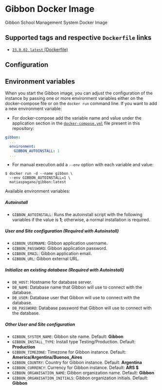 # Gibbon Docker Image
Gibbon School Management System Docker Image
## Supported tags and respective `Dockerfile` links


* [`23.0.02`, `latest` (Dockerfile)](https://github.com/matiaspagano/gibbon-docker/blob/main/Dockerfile)

## Configuration

## Environment variables

When you start the Gibbon image, you can adjust the configuration of the instance by passing one or more environment variables either on the docker-compose file or on the `docker run` command line. If you want to add a new environment variable:

 * For docker-compose add the variable name and value under the application section in the [`docker-compose.yml`](https://github.com/matiaspagano/gibbon-docker/blob/main/docker-compose.yml) file present in this repository:

```yaml
gibbon:
  ...
  environment:
    GIBBON_AUTOINSTALL: 1
  ...
```

 * For manual execution add a `--env` option with each variable and value:

  ```console
  $ docker run -d --name gibbon \
    --env GIBBON_AUTOINSTALL=1 \
    matiaspagano/gibbon:latest
  ```

Available environment variables:

##### Autoinstall

- `GIBBON_AUTOINSTALL`: Runs the autoinstall script with the following variables if the value is **1**; otherwise, a normal installation is required. 
##### User and Site configuration (Required with Autoinstall)

- `GIBBON_USERNAME`: Gibbon application username. 
- `GIBBON_PASSWORD`: Gibbon application password.
- `GIBBON_EMAIL`: Gibbon application email.
- `GIBBON_URL`: Gibbon external URL. 
##### Initialize an existing database (Required with Autoinstall)

- `DB_HOST`: Hostname for database server.
- `DB_NAME`: Database name that Gibbon will use to connect with the database. 
- `DB_USER`: Database user that Gibbon will use to connect with the database.
- `DB_PASSWORD`: Database password that Gibbon will use to connect with the database.

##### Other User and Site configuration

- `GIBBON_SYSTEM_NAME`: Gibbon site name. Default: **Gibbon**
- `GIBBON_INSTALL_TYPE`: Install type Testing/Production. Default: **Production**
- `GIBBON_TIMEZONE`: Timezone for Gibbon instance. Default: **America/Argentina/Buenos_Aires**
- `GIBBON_COUNTRY`: Country for Gibbon instance. Default: **Argentina**
- `GIBBON_CURRENCY`: Currency for Gibbon instance. Default: **ARS $**
- `GIBBON_ORGANISATION_NAME`: Gibbon organization name. Default: **Gibbon**
- `GIBBON_ORGANISATION_INITIALS`: Gibbon organization initials. Default: **Gibbon**
